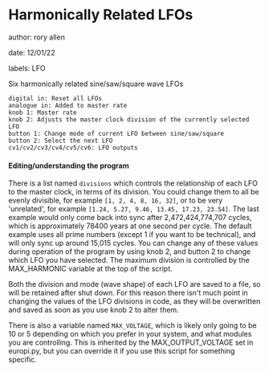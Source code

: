 # Harmonically Related LFOs

author: rory allen

date: 12/01/22

labels: LFO

Six harmonically related sine/saw/square wave LFOs

    digital in: Reset all LFOs
    analogue in: Added to master rate
    knob 1: Master rate
    knob 2: Adjusts the master clock division of the currently selected LFO
    button 1: Change mode of current LFO between sine/saw/square
    button 2: Select the next LFO
    cv1/cv2/cv3/cv4/cv5/cv6: LFO outputs


#### Editing/understanding the program
There is a list named ```divisions``` which controls the relationship of each LFO to the master clock, in terms of its division.
You could change them to all be evenly divisible, for example ```[1, 2, 4, 8, 16, 32]```, or to be very 'unrelated', for example ```[1.24, 5.27, 9.46, 13.45, 17.23, 23.54]```.
The last example would only come back into sync after 2,472,424,774,707 cycles, which is approximately 78400 years at one second per cycle.
The default example uses all prime numbers (except 1 if you want to be technical), and will only sync up around 15,015 cycles.
You can change any of these values during operation of the program by using knob 2, and button 2 to change which LFO you have selected. The maximum division is controlled by the MAX_HARMONIC variable at the top of the script.

Both the division and mode (wave shape) of each LFO are saved to a file, so will be retained after shut down. For this reason there isn't much point in changing the values of the LFO divisions in code, as they will be overwritten and saved as soon as you use knob 2 to alter them.

There is also a variable named ```MAX_VOLTAGE```, which is likely only going to be 10 or 5 depending on which you prefer in your system, and what modules you are controlling. This is inherited by the MAX_OUTPUT_VOLTAGE set in europi.py, but you can override it if you use this script for something specific.
